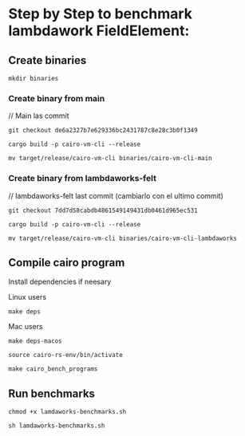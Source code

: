 # Step by Step to benchmark lambdawork FieldElement:

## Create binaries
```
mkdir binaries
```

###  Create binary from main 
// Main las commit
```
git checkout de6a2327b7e629336bc2431787c8e28c3b0f1349 
```

```
cargo build -p cairo-vm-cli --release
```

```
mv target/release/cairo-vm-cli binaries/cairo-vm-cli-main
```

###  Create binary from lambdaworks-felt 

// lambdaworks-felt last commit (cambiarlo con el ultimo commit)
```
git checkout 7dd7d58cabdb4861549149431db0461d965ec531 
```

```
cargo build -p cairo-vm-cli --release
```

```
mv target/release/cairo-vm-cli binaries/cairo-vm-cli-lambdaworks
```

## Compile cairo program
Install dependencies if neesary

Linux users
```
make deps
```

Mac users
```
make deps-macos
```

```
source cairo-rs-env/bin/activate
```

```
make cairo_bench_programs
```

## Run benchmarks
```
chmod +x lamdaworks-benchmarks.sh
```

```
sh lamdaworks-benchmarks.sh
```
